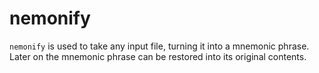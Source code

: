 # nemonify

`nemonify` is used to take any input file, turning it into a mnemonic phrase. Later on the mnemonic phrase can be restored into its original contents.